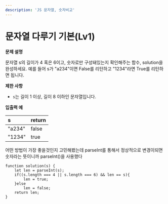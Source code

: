 ```yaml
---
description: 'JS 문자열, 숫자비교'
---
```


# 문자열 다루기 기본\(Lv1\)



**문제 설명**

문자열 s의 길이가 4 혹은 6이고, 숫자로만 구성돼있는지 확인해주는 함수, solution을 완성하세요. 예를 들어 s가 "a234"이면 False를 리턴하고 "1234"라면 True를 리턴하면 됩니다.

**제한 사항**

* `s`는 길이 1 이상, 길이 8 이하인 문자열입니다.

**입출력 예**

| s | return |
| :--- | :--- |
| "a234" | false |
| "1234" | true |



어떤 방법이 가장 좋을것인지 고민해봤는데 parseInt를 통해서 정상적으로 변경이되면 숫자라는 뜻이니까 parseInt\(\)을 사용했다

```text
function solution(s) {
    let len = parseInt(s);
    if((s.length === 4 || s.length === 6) && len == s){
        len = true;
    }else
        len = false;
    return len;
}
```

